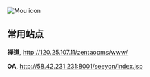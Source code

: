 ![Mou icon](http://www.hwuque.com/Public/Home/Css/images/top_logo.gif)



## 常用站点

**禅道**,  <http://120.25.107.11/zentaopms/www/>

**OA**,  <http://58.42.231.231:8001/seeyon/index.jsp>
